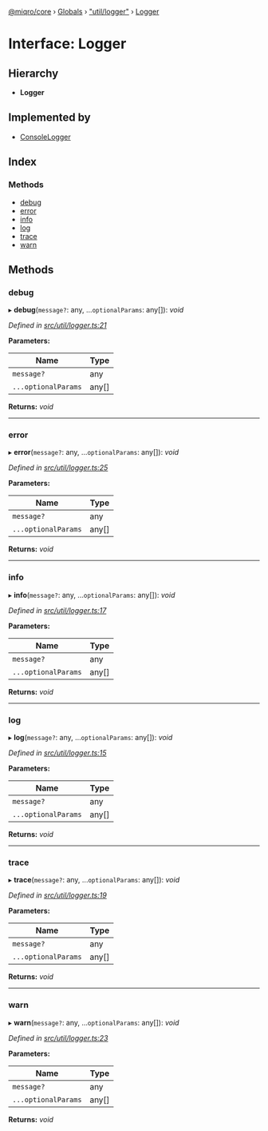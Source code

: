 [@miqro/core](../README.md) › [Globals](../globals.md) › ["util/logger"](../modules/_util_logger_.md) › [Logger](_util_logger_.logger.md)

# Interface: Logger

## Hierarchy

* **Logger**

## Implemented by

* [ConsoleLogger](../classes/_util_logger_.consolelogger.md)

## Index

### Methods

* [debug](_util_logger_.logger.md#debug)
* [error](_util_logger_.logger.md#error)
* [info](_util_logger_.logger.md#info)
* [log](_util_logger_.logger.md#log)
* [trace](_util_logger_.logger.md#trace)
* [warn](_util_logger_.logger.md#warn)

## Methods

###  debug

▸ **debug**(`message?`: any, ...`optionalParams`: any[]): *void*

*Defined in [src/util/logger.ts:21](https://github.com/claukers/miqro-core/blob/65c3631/src/util/logger.ts#L21)*

**Parameters:**

Name | Type |
------ | ------ |
`message?` | any |
`...optionalParams` | any[] |

**Returns:** *void*

___

###  error

▸ **error**(`message?`: any, ...`optionalParams`: any[]): *void*

*Defined in [src/util/logger.ts:25](https://github.com/claukers/miqro-core/blob/65c3631/src/util/logger.ts#L25)*

**Parameters:**

Name | Type |
------ | ------ |
`message?` | any |
`...optionalParams` | any[] |

**Returns:** *void*

___

###  info

▸ **info**(`message?`: any, ...`optionalParams`: any[]): *void*

*Defined in [src/util/logger.ts:17](https://github.com/claukers/miqro-core/blob/65c3631/src/util/logger.ts#L17)*

**Parameters:**

Name | Type |
------ | ------ |
`message?` | any |
`...optionalParams` | any[] |

**Returns:** *void*

___

###  log

▸ **log**(`message?`: any, ...`optionalParams`: any[]): *void*

*Defined in [src/util/logger.ts:15](https://github.com/claukers/miqro-core/blob/65c3631/src/util/logger.ts#L15)*

**Parameters:**

Name | Type |
------ | ------ |
`message?` | any |
`...optionalParams` | any[] |

**Returns:** *void*

___

###  trace

▸ **trace**(`message?`: any, ...`optionalParams`: any[]): *void*

*Defined in [src/util/logger.ts:19](https://github.com/claukers/miqro-core/blob/65c3631/src/util/logger.ts#L19)*

**Parameters:**

Name | Type |
------ | ------ |
`message?` | any |
`...optionalParams` | any[] |

**Returns:** *void*

___

###  warn

▸ **warn**(`message?`: any, ...`optionalParams`: any[]): *void*

*Defined in [src/util/logger.ts:23](https://github.com/claukers/miqro-core/blob/65c3631/src/util/logger.ts#L23)*

**Parameters:**

Name | Type |
------ | ------ |
`message?` | any |
`...optionalParams` | any[] |

**Returns:** *void*
